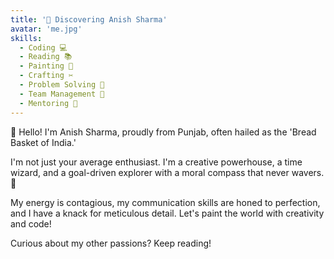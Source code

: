 ```yaml
---
title: '🌟 Discovering Anish Sharma'
avatar: 'me.jpg'
skills:
  - Coding 💻
  - Reading 📚
  - Painting 🎨
  - Crafting ✂️
  - Problem Solving 🧠
  - Team Management 🤝
  - Mentoring 🌱
---
```


👋 Hello! I'm Anish Sharma, proudly from Punjab, often hailed as the 'Bread Basket of India.'

I'm not just your average enthusiast. I'm a creative powerhouse, a time wizard, and a goal-driven explorer with a moral compass that never wavers. 🚀

My energy is contagious, my communication skills are honed to perfection, and I have a knack for meticulous detail. Let's paint the world with creativity and code!

Curious about my other passions? Keep reading!

